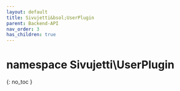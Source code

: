 ```yaml
---
layout: default
title: Sivujetti&bsol;UserPlugin
parent: Backend-API
nav_order: 3
has_children: true
---
```


# namespace Sivujetti\\UserPlugin
{: no_toc }
